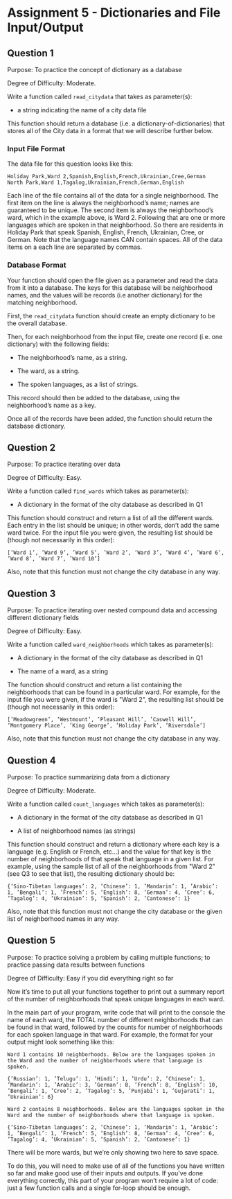 # Assignment 5 - Dictionaries and File Input/Output

## Question 1

Purpose: To practice the concept of dictionary as a database

Degree of Difficulty: Moderate.

Write a function called `read_citydata` that takes as parameter(s):

- a string indicating the name of a city data file

This function should return a database (i.e. a dictionary-of-dictionaries) that stores all of the City data in a format that we will describe further below.

### Input File Format

The data file for this question looks like this:

~~~
Holiday Park,Ward 2,Spanish,English,French,Ukrainian,Cree,German
North Park,Ward 1,Tagalog,Ukrainian,French,German,English
~~~

Each line of the file contains all of the data for a single neighborhood. The first item on the line is always the neighborhood’s name; names are guaranteed to be unique. The second item is always the neighborhood’s ward, which in the example above, is Ward 2. Following that are one or more languages which are spoken in that neighborhood. So there are residents in Holiday Park that speak Spanish, English, French, Ukrainian, Cree, or German. Note that the language names CAN contain spaces. All of the data items on a each line are separated by commas.

### Database Format

Your function should open the file given as a parameter and read the data from it into a database. The keys for this database will be neighborhood names, and the values will be records (i.e another dictionary) for the matching neighborhood.

First, the `read_citydata` function should create an empty dictionary to be the overall database.

Then, for each neighborhood from the input file, create one record (i.e. one dictionary) with the following fields:

- The neighborhood’s name, as a string.

- The ward, as a string.

- The spoken languages, as a list of strings.

This record should then be added to the database, using the neighborhood’s name as a key.

Once all of the records have been added, the function should return the database dictionary.


## Question 2

Purpose: To practice iterating over data

Degree of Difficulty: Easy.

Write a function called `find_wards` which takes as parameter(s):

- A dictionary in the format of the city database as described in Q1

This function should construct and return a list of all the different wards. Each entry in the list should be unique; in other words, don’t add the same ward twice. For the input file you were given, the resulting list should be (though not necessarily in this order):

~~~
[’Ward 1’, ’Ward 9’, ’Ward 5’, ’Ward 2’, ’Ward 3’, ’Ward 4’, ’Ward 6’, ’Ward 8’, ’Ward 7’, ’Ward 10’]
~~~

Also, note that this function must not change the city database in any way.


## Question 3

Purpose: To practice iterating over nested compound data and accessing different dictionary fields

Degree of Difficulty: Easy.

Write a function called `ward_neighborhoods` which takes as parameter(s):

- A dictionary in the format of the city database as described in Q1

- The name of a ward, as a string

The function should construct and return a list containing the neighborhoods that can be found in a particular ward. For example, for the input file you were given, if the ward is "Ward 2", the resulting list should be (though not necessarily in this order):

~~~
[’Meadowgreen’, ’Westmount’, ’Pleasant Hill’, ’Caswell Hill’, ’Montgomery Place’, ’King George’, ’Holiday Park’, ’Riversdale’]
~~~

Also, note that this function must not change the city database in any way.


## Question 4

Purpose: To practice summarizing data from a dictionary

Degree of Difficulty: Moderate.

Write a function called `count_languages` which takes as parameter(s):

- A dictionary in the format of the city database as described in Q1

- A list of neighborhood names (as strings)

This function should construct and return a dictionary where each key is a language (e.g. English or French, etc...) and the value for that key is the number of neighborhoods of that speak that language in a given list. For example, using the sample list of all of the neighborhoods from "Ward 2" (see Q3 to see that list), the resulting dictionary should be:

~~~
{’Sino-Tibetan languages’: 2, ’Chinese’: 1, ’Mandarin’: 1, ’Arabic’: 1, ’Bengali’: 1, ’French’: 5, ’English’: 8, ’German’: 4, ’Cree’: 6, ’Tagalog’: 4, ’Ukrainian’: 5, ’Spanish’: 2, ’Cantonese’: 1}
~~~

Also, note that this function must not change the city database or the given list of neighborhood names in any way.


## Question 5

Purpose: To practice solving a problem by calling multiple functions; to practice passing data results between functions

Degree of Difficulty: Easy if you did everything right so far

Now it’s time to put all your functions together to print out a summary report of the number of neighborhoods that speak unique languages in each ward.

In the main part of your program, write code that will print to the console the name of each ward, the TOTAL number of different neighborhoods that can be found in that ward, followed by the counts for number of neighborhoods for each spoken language in that ward. For example, the format for your output might look something like this:

~~~
Ward 1 contains 10 neighborhoods. Below are the languages spoken in the Ward and the number of neighborhoods where that language is spoken.

{’Russian’: 1, ’Telugu’: 1, ’Hindi’: 1, ’Urdu’: 2, ’Chinese’: 1, ’Mandarin’: 1, ’Arabic’: 3, ’German’: 8, ’French’: 8, ’English’: 10, ’Bengali’: 1, ’Cree’: 2, ’Tagalog’: 5, ’Punjabi’: 1, ’Gujarati’: 1, ’Ukrainian’: 6}

Ward 2 contains 8 neighborhoods. Below are the languages spoken in the Ward and the number of neighborhoods where that language is spoken.

{’Sino-Tibetan languages’: 2, ’Chinese’: 1, ’Mandarin’: 1, ’Arabic’: 1, ’Bengali’: 1, ’French’: 5, ’English’: 8, ’German’: 4, ’Cree’: 6, ’Tagalog’: 4, ’Ukrainian’: 5, ’Spanish’: 2, ’Cantonese’: 1}
~~~

There will be more wards, but we’re only showing two here to save space.

To do this, you will need to make use of all of the functions you have written so far and make good use of their inputs and outputs. If you’ve done everything correctly, this part of your program won’t require a lot of code: just a few function calls and a single for-loop should be enough.